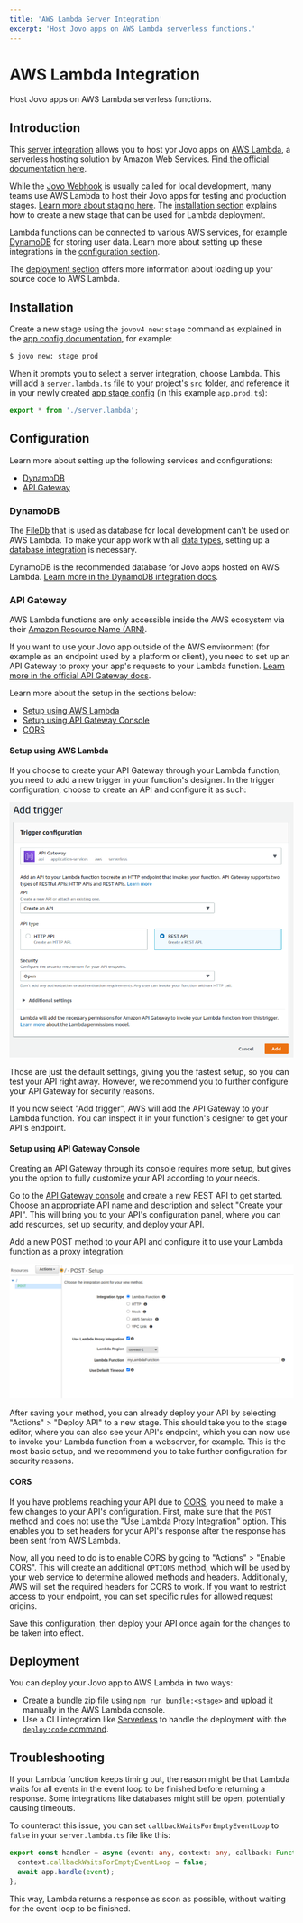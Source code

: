 ```yaml
---
title: 'AWS Lambda Server Integration'
excerpt: 'Host Jovo apps on AWS Lambda serverless functions.'
---
```


# AWS Lambda Integration

Host Jovo apps on AWS Lambda serverless functions.

## Introduction

This [server integration](https://www.jovo.tech/docs/server) allows you to host yor Jovo apps on [AWS Lambda](https://aws.amazon.com/lambda/), a serverless hosting solution by Amazon Web Services. [Find the official documentation here](http://docs.aws.amazon.com/lambda/latest/dg/welcome.html).

While the [Jovo Webhook](https://www.jovo.tech/docs/webhook) is usually called for local development, many teams use AWS Lambda to host their Jovo apps for testing and production stages. [Learn more about staging here](https://www.jovo.tech/docs/staging). The [installation section](#installation) explains how to create a new stage that can be used for Lambda deployment.

Lambda functions can be connected to various AWS services, for example [DynamoDB](#dynamodb) for storing user data. Learn more about setting up these integrations in the [configuration section](#configuration).

The [deployment section](#deployment) offers more information about loading up your source code to AWS Lambda.

## Installation

Create a new stage using the `jovov4 new:stage` command as explained in the [app config documentation](https://www.jovo.tech/docs/app-config#staging), for example:

```sh
$ jovo new: stage prod
```

When it prompts you to select a server integration, choose Lambda. This will add a [`server.lambda.ts` file](https://github.com/jovotech/jovo-framework/blob/v4/latest/integrations/server-lambda/boilerplate/server.lambda.ts) to your project's `src` folder, and reference it in your newly created [app stage config](https://www.jovo.tech/docs/app-config#staging) (in this example `app.prod.ts`):

```typescript
export * from './server.lambda';
```

## Configuration

Learn more about setting up the following services and configurations:

- [DynamoDB](#dynamodb)
- [API Gateway](#api-gateway)

### DynamoDB

The [FileDb](https://www.jovo.tech/marketplace/db-filedb) that is used as database for local development can't be used on AWS Lambda. To make your app work with all [data types](https://www.jovo.tech/docs/data), setting up a [database integration](https://www.jovo.tech/docs/databases) is necessary.

DynamoDB is the recommended database for Jovo apps hosted on AWS Lambda. [Learn more in the DynamoDB integration docs](https://www.jovo.tech/marketplace/db-dynamodb).

### API Gateway

AWS Lambda functions are only accessible inside the AWS ecosystem via their [Amazon Resource Name (ARN)](https://docs.aws.amazon.com/general/latest/gr/aws-arns-and-namespaces.html).

If you want to use your Jovo app outside of the AWS environment (for example as an endpoint used by a platform or client), you need to set up an API Gateway to proxy your app's requests to your Lambda function. [Learn more in the official API Gateway docs](https://aws.amazon.com/api-gateway/).

Learn more about the setup in the sections below:

- [Setup using AWS Lambda](#setup-using-aws-lambda)
- [Setup using API Gateway Console](#setup-using-api-gateway-console)
- [CORS](#cors)

#### Setup using AWS Lambda

If you choose to create your API Gateway through your Lambda function, you need to add a new trigger in your function's designer. In the trigger configuration, choose to create an API and configure it as such:

![API Gateway Configuration on AWS Lambda](./img/jovo-aws-lambda-api-gateway-config.png)

Those are just the default settings, giving you the fastest setup, so you can test your API right away. However, we recommend you to further configure your API Gateway for security reasons.

If you now select "Add trigger", AWS will add the API Gateway to your Lambda function. You can inspect it in your function's designer to get your API's endpoint.

#### Setup using API Gateway Console

Creating an API Gateway through its console requires more setup, but gives you the option to fully customize your API according to your needs.

Go to the [API Gateway console](console.aws.amazon.com/apigateway) and create a new REST API to get started. Choose an appropriate API name and description and select "Create your API". This will bring you to your API's configuration panel, where you can add resources, set up security, and deploy your API.

Add a new POST method to your API and configure it to use your Lambda function as a proxy integration:

![API Gateway POST Configuration](./img/jovo-api-gateway-method-config.png)

After saving your method, you can already deploy your API by selecting "Actions" > "Deploy API" to a new stage. This should take you to the stage editor, where you can also see your API's endpoint, which you can now use to invoke your Lambda function from a webserver, for example. This is the most basic setup, and we recommend you to take further configuration for security reasons.

#### CORS

If you have problems reaching your API due to [CORS](https://developer.mozilla.org/en-US/docs/Web/HTTP/CORS), you need to make a few changes to your API's configuration. First, make sure that the `POST` method and does not use the "Use Lambda Proxy Integration" option. This enables you to set headers for your API's response after the response has been sent from AWS Lambda.

Now, all you need to do is to enable CORS by going to "Actions" > "Enable CORS". This will create an additional `OPTIONS` method, which will be used by your web service to determine allowed methods and headers. Additionally, AWS will set the required headers for CORS to work. If you want to restrict access to your endpoint, you can set specific rules for allowed request origins.

Save this configuration, then deploy your API once again for the changes to be taken into effect.

## Deployment

You can deploy your Jovo app to AWS Lambda in two ways:

- Create a bundle zip file using `npm run bundle:<stage>` and upload it manually in the AWS Lambda console.
- Use a CLI integration like [Serverless](https://www.jovo.tech/marketplace/target-serverless) to handle the deployment with the [`deploy:code` command](https://www.jovo.tech/docs/deploy-command#deploy-code).

## Troubleshooting

If your Lambda function keeps timing out, the reason might be that Lambda waits for all events in the event loop to be finished before returning a response. Some integrations like databases might still be open, potentially causing timeouts.

To counteract this issue, you can set `callbackWaitsForEmptyEventLoop` to `false` in your `server.lambda.ts` file like this:

```typescript
export const handler = async (event: any, context: any, callback: Function) => {
  context.callbackWaitsForEmptyEventLoop = false;
  await app.handle(event);
};
```

This way, Lambda returns a response as soon as possible, without waiting for the event loop to be finished.
